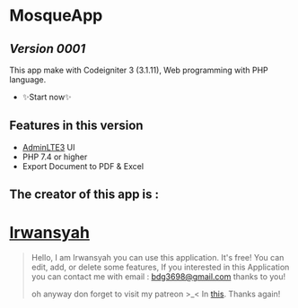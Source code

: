 # MosqueApp
## _Version 0001_

This app make with Codeigniter 3 (3.1.11),
Web programming with PHP language.
- ✨Start now✨

## Features in this version
- [AdminLTE3] UI
- PHP 7.4 or higher
- Export Document to PDF & Excel

## The creator of this app is :
# [Irwansyah]
> Hello, I am Irwansyah you can use this application.
> It's free!
> You can edit, add, or delete some features,
> If you interested in this Application you can contact me
> with email : bdg3698@gmail.com
> thanks to you!
> 
>oh anyway don forget to visit my patreon >_<
>In [this].
>Thanks again!

[Irwansyah]:https://github.com/irwansyah1998
[AdminLTE3]:https://github.com/ColorlibHQ/AdminLTE/releases/tag/v3.1.0
[this]:https://www.patreon.com/irwansyah199
